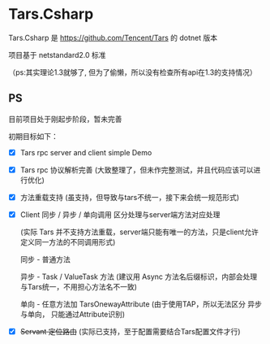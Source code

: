 # Tars.Csharp

Tars.Csharp 是 https://github.com/Tencent/Tars 的 dotnet 版本

项目基于 netstandard2.0 标准 

（ps:其实理论1.3就够了, 但为了偷懒，所以没有检查所有api在1.3的支持情况）

## PS

目前项目处于刚起步阶段，暂未完善

初期目标如下：
- [X] Tars rpc server and client simple Demo
- [X] Tars rpc 协议解析完善 (大致整理了，但未作完整测试，并且代码应该可以进行优化)
- [X] 方法重载支持 (虽支持，但导致与tars不统一，接下来会统一规范形式)
- [X] Client 同步 / 异步 / 单向调用 区分处理与server端方法对应处理 

    (实际 Tars 并不支持方法重载，server端只能有唯一的方法，只是client允许定义同一方法的不同调用形式)

    同步 - 普通方法

    异步 - Task / ValueTask 方法  (建议用 Async 方法名后缀标识，内部会处理与Tars统一，不用担心方法名不一致)

    单向 - 任意方法加 TarsOnewayAttribute  (由于使用TAP，所以无法区分 异步与单向， 只能通过Attribute识别)

- [X] ~~Servant 定位路由~~ (实际已支持，至于配置需要结合Tars配置文件才行)